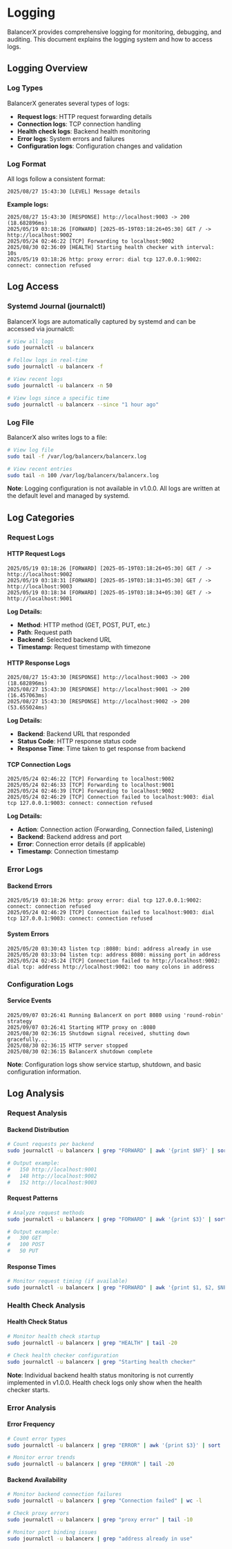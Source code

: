 # Logging

BalancerX provides comprehensive logging for monitoring, debugging, and auditing. This document explains the logging system and how to access logs.

## Logging Overview

### Log Types

BalancerX generates several types of logs:

- **Request logs**: HTTP request forwarding details
- **Connection logs**: TCP connection handling
- **Health check logs**: Backend health monitoring
- **Error logs**: System errors and failures
- **Configuration logs**: Configuration changes and validation

### Log Format

All logs follow a consistent format:

```
2025/08/27 15:43:30 [LEVEL] Message details
```

**Example logs:**
```
2025/08/27 15:43:30 [RESPONSE] http://localhost:9003 -> 200 (18.682896ms)
2025/05/19 03:18:26 [FORWARD] [2025-05-19T03:18:26+05:30] GET / -> http://localhost:9002
2025/05/24 02:46:22 [TCP] Forwarding to localhost:9002
2025/08/30 02:36:09 [HEALTH] Starting health checker with interval: 10s
2025/05/19 03:18:26 http: proxy error: dial tcp 127.0.0.1:9002: connect: connection refused
```

## Log Access

### Systemd Journal (journalctl)

BalancerX logs are automatically captured by systemd and can be accessed via journalctl:

```bash
# View all logs
sudo journalctl -u balancerx

# Follow logs in real-time
sudo journalctl -u balancerx -f

# View recent logs
sudo journalctl -u balancerx -n 50

# View logs since a specific time
sudo journalctl -u balancerx --since "1 hour ago"
```

### Log File

BalancerX also writes logs to a file:

```bash
# View log file
sudo tail -f /var/log/balancerx/balancerx.log

# View recent entries
sudo tail -n 100 /var/log/balancerx/balancerx.log
```

**Note**: Logging configuration is not available in v1.0.0. All logs are written at the default level and managed by systemd.

## Log Categories

### Request Logs

#### HTTP Request Logs

```
2025/05/19 03:18:26 [FORWARD] [2025-05-19T03:18:26+05:30] GET / -> http://localhost:9002
2025/05/19 03:18:31 [FORWARD] [2025-05-19T03:18:31+05:30] GET / -> http://localhost:9003
2025/05/19 03:18:34 [FORWARD] [2025-05-19T03:18:34+05:30] GET / -> http://localhost:9001
```

**Log Details:**
- **Method**: HTTP method (GET, POST, PUT, etc.)
- **Path**: Request path
- **Backend**: Selected backend URL
- **Timestamp**: Request timestamp with timezone

#### HTTP Response Logs

```
2025/08/27 15:43:30 [RESPONSE] http://localhost:9003 -> 200 (18.682896ms)
2025/08/27 15:43:30 [RESPONSE] http://localhost:9001 -> 200 (16.457063ms)
2025/08/27 15:43:30 [RESPONSE] http://localhost:9002 -> 200 (53.655024ms)
```

**Log Details:**
- **Backend**: Backend URL that responded
- **Status Code**: HTTP response status code
- **Response Time**: Time taken to get response from backend

#### TCP Connection Logs

```
2025/05/24 02:46:22 [TCP] Forwarding to localhost:9002
2025/05/24 02:46:33 [TCP] Forwarding to localhost:9001
2025/05/24 02:46:39 [TCP] Forwarding to localhost:9002
2025/05/24 02:46:29 [TCP] Connection failed to localhost:9003: dial tcp 127.0.0.1:9003: connect: connection refused
```

**Log Details:**
- **Action**: Connection action (Forwarding, Connection failed, Listening)
- **Backend**: Backend address and port
- **Error**: Connection error details (if applicable)
- **Timestamp**: Connection timestamp

### Error Logs

#### Backend Errors

```
2025/05/19 03:18:26 http: proxy error: dial tcp 127.0.0.1:9002: connect: connection refused
2025/05/24 02:46:29 [TCP] Connection failed to localhost:9003: dial tcp 127.0.0.1:9003: connect: connection refused
```

#### System Errors

```
2025/05/20 03:30:43 listen tcp :8080: bind: address already in use
2025/05/20 03:33:04 listen tcp: address 8080: missing port in address
2025/05/24 02:45:24 [TCP] Connection failed to http://localhost:9002: dial tcp: address http://localhost:9002: too many colons in address
```

### Configuration Logs

#### Service Events

```
2025/09/07 03:26:41 Running BalancerX on port 8080 using 'round-robin' strategy
2025/09/07 03:26:41 Starting HTTP proxy on :8080
2025/08/30 02:36:15 Shutdown signal received, shutting down gracefully...
2025/08/30 02:36:15 HTTP server stopped
2025/08/30 02:36:15 BalancerX shutdown complete
```

**Note**: Configuration logs show service startup, shutdown, and basic configuration information.

## Log Analysis

### Request Analysis

#### Backend Distribution

```bash
# Count requests per backend
sudo journalctl -u balancerx | grep "FORWARD" | awk '{print $NF}' | sort | uniq -c

# Output example:
#   150 http://localhost:9001
#   148 http://localhost:9002
#   152 http://localhost:9003
```

#### Request Patterns

```bash
# Analyze request methods
sudo journalctl -u balancerx | grep "FORWARD" | awk '{print $3}' | sort | uniq -c

# Output example:
#   300 GET
#   100 POST
#   50 PUT
```

#### Response Times

```bash
# Monitor request timing (if available)
sudo journalctl -u balancerx | grep "FORWARD" | awk '{print $1, $2, $NF}'
```

### Health Check Analysis

#### Health Check Status

```bash
# Monitor health check startup
sudo journalctl -u balancerx | grep "HEALTH" | tail -20

# Check health checker configuration
sudo journalctl -u balancerx | grep "Starting health checker"
```

**Note**: Individual backend health status monitoring is not currently implemented in v1.0.0. Health check logs only show when the health checker starts.

### Error Analysis

#### Error Frequency

```bash
# Count error types
sudo journalctl -u balancerx | grep "ERROR" | awk '{print $3}' | sort | uniq -c

# Monitor error trends
sudo journalctl -u balancerx | grep "ERROR" | tail -20
```

#### Backend Availability

```bash
# Monitor backend connection failures
sudo journalctl -u balancerx | grep "Connection failed" | wc -l

# Check proxy errors
sudo journalctl -u balancerx | grep "proxy error" | tail -10

# Monitor port binding issues
sudo journalctl -u balancerx | grep "address already in use"
```